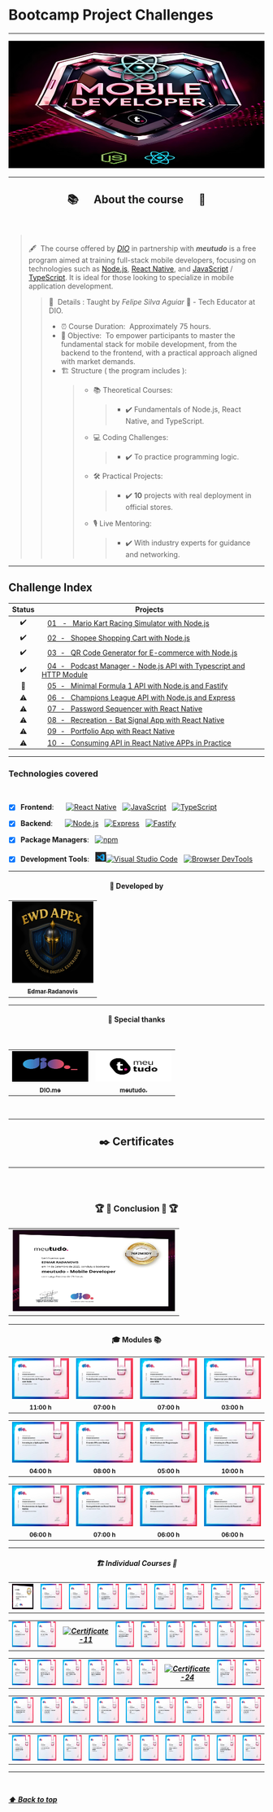 # Bootcamp Project Challenges

---

<p align="center">
<img src="github\logo_bootcamp.jpg" min-width="100px" width="800" min-height="200px" height="250px" alt="logo bootcamp">
</p>

---

<h2 align="center"> 📚&nbsp;&nbsp;&nbsp;&nbsp;&nbsp;&nbsp;About the course&nbsp;&nbsp;&nbsp;&nbsp;&nbsp;&nbsp;📝  </h2>
<br>

> <br>🖋️&nbsp;&nbsp;The course offered by _[DIO](https://www.dio.me/)_ in partnership with **_meutudo_** is a free program aimed at training full-stack mobile developers, focusing on technologies such as [Node.js](https://nodejs.org), [React Native](https://reactnative.dev/), and [JavaScript](https://developer.mozilla.org/en-US/docs/Web/JavaScript) / [TypeScript](https://www.typescriptlang.org/). It is ideal for those looking to specialize in mobile application development.
>
> > 🔎&nbsp;&nbsp;Details :
> > Taught by _Felipe Silva Aguiar_ 🥇 - Tech Educator at DIO.
> >
> > - ⏰ Course Duration:&nbsp;&nbsp;Approximately 75 hours.
> >   <br>
> > - 🎯 Objective:&nbsp;&nbsp;To empower participants to master the fundamental stack for mobile development, from the backend to the frontend, with a practical approach aligned with market demands.
> >   <br>
> > - 🏗️ Structure ( the program includes ):
> >   > - 📚 Theoretical Courses:
> >   >   > - ✔️ Fundamentals of Node.js, React Native, and TypeScript.
> >   > - 💻 Coding Challenges:
> >   >   > - ✔️ To practice programming logic.
> >   > - 🛠️ Practical Projects:
> >   >   > - ✔️ **10** projects with real deployment in official stores.
> >   > - 🎙️ Live Mentoring:
> >   >   > - ✔️ With industry experts for guidance and networking.

---

## Challenge Index

| Status | &nbsp;&nbsp;&nbsp;&nbsp;&nbsp;&nbsp;&nbsp;&nbsp;&nbsp;&nbsp;&nbsp;&nbsp;&nbsp;&nbsp;&nbsp;&nbsp;&nbsp;&nbsp;&nbsp;&nbsp;&nbsp;&nbsp;&nbsp;&nbsp;&nbsp;&nbsp;&nbsp;&nbsp;&nbsp;&nbsp;&nbsp;&nbsp;&nbsp;&nbsp;&nbsp;&nbsp;&nbsp;&nbsp;&nbsp;&nbsp;&nbsp;&nbsp;&nbsp;&nbsp;&nbsp;&nbsp;&nbsp;&nbsp;&nbsp;Projects |
| :----: | :------------------------------------------------------------------------------------------------------------------------------------------------------------------------------------------------------------------------------------------------------------------------------------------------------------- |
|   ✔️   | &nbsp;&nbsp; [01&nbsp;&nbsp; - &nbsp;&nbsp;Mario Kart Racing Simulator with Node.js](https://github.com/ed-radanovis/Bootcamp-Mobile-Developer_Project-Challenges_06-2025/tree/master/project_challenges/01-mario_kart_racing_simulator)                                                                       |
|   ✔️   | &nbsp;&nbsp; [02&nbsp;&nbsp;- &nbsp;&nbsp;Shopee Shopping Cart with Node.js](https://github.com/ed-radanovis/Bootcamp-Mobile-Developer_Project-Challenges_06-2025/tree/master/project_challenges/02-shopee_shopping_cart)                                                                                      |
|   ✔️   | &nbsp;&nbsp; [03&nbsp;&nbsp;- &nbsp;&nbsp;QR Code Generator for E-commerce with Node.js](https://github.com/ed-radanovis/Bootcamp-Mobile-Developer_Project-Challenges_06-2025/tree/master/project_challenges/03-qr_code_generator)                                                                             |
|   ✔️   | &nbsp;&nbsp; [04&nbsp;&nbsp;- &nbsp;&nbsp;Podcast Manager - Node.js API with Typescript and HTTP Module](https://github.com/ed-radanovis/Bootcamp-Mobile-Developer_Project-Challenges_06-2025/tree/master/project_challenges/04-podcast_manager)                                                               |
|   📌   | &nbsp;&nbsp; [05&nbsp;&nbsp;- &nbsp;&nbsp;Minimal Formula 1 API with Node.js and Fastify](https://github.com/ed-radanovis/Bootcamp-Mobile-Developer_Project-Challenges_06-2025/tree/master/project_challenges/05-minimal_formula_1)                                                                            |
|   ⚠️   | &nbsp;&nbsp; [06&nbsp;&nbsp;- &nbsp;&nbsp;Champions League API with Node.js and Express](https://github.com/ed-radanovis/Bootcamp-Mobile-Developer_Project-Challenges_06-2025/tree/master/project_challenges/06-champions_league)                                                                              |
|   ⚠️   | &nbsp;&nbsp; [07&nbsp;&nbsp;- &nbsp;&nbsp;Password Sequencer with React Native](https://github.com/ed-radanovis/Bootcamp-Mobile-Developer_Project-Challenges_06-2025/tree/master/project_challenges/07-password_sequencer)                                                                                     |
|   ⚠️   | &nbsp;&nbsp; [08&nbsp;&nbsp;- &nbsp;&nbsp;Recreation - Bat Signal App with React Native](https://github.com/ed-radanovis/Bootcamp-Mobile-Developer_Project-Challenges_06-2025/tree/master/project_challenges/08-bat_signal)                                                                                    |
|   ⚠️   | &nbsp;&nbsp; [09&nbsp;&nbsp;- &nbsp;&nbsp;Portfolio App with React Native](https://github.com/ed-radanovis/Bootcamp-Mobile-Developer_Project-Challenges_06-2025/tree/master/project_challenges/09-portfolio-app)                                                                                               |
|   ⚠️   | &nbsp;&nbsp; [10&nbsp;&nbsp;- &nbsp;&nbsp;Consuming API in React Native APPs in Practice](https://github.com/ed-radanovis/Bootcamp-Mobile-Developer_Project-Challenges_06-2025/tree/master/project_challenges/10-apps_in_practice)                                                                             |

---

### Technologies covered

<br>

- [x] **Frontend**:&nbsp;&nbsp;&nbsp;&nbsp;&nbsp;&nbsp;[![React Native](https://img.shields.io/badge/-React_Native-333333?style=flat&logo=react&logoColor=61DAFB)](https://reactnative.dev/)&nbsp;&nbsp;&nbsp;[![JavaScript](https://img.shields.io/badge/-JavaScript-333333?style=flat&logo=javascript)](https://developer.mozilla.org/en-US/docs/Web/JavaScript)&nbsp;&nbsp;&nbsp;[![TypeScript](https://img.shields.io/badge/-TypeScript-333333?style=flat&logo=typescript&logoColor=2F74C0)](https://www.typescriptlang.org/)
      <br>

- [x] **Backend**:&nbsp;&nbsp;&nbsp;&nbsp;&nbsp;&nbsp;[![Node.js](https://img.shields.io/badge/-Node.js-333333?style=flat&logo=Node.js)](https://nodejs.org/)&nbsp;&nbsp;&nbsp;[![Express](https://img.shields.io/badge/-Express-333333?style=flat&logo=express)](https://expressjs.com/)&nbsp;&nbsp;&nbsp;[![Fastify](https://img.shields.io/badge/-Fastify-333333?style=flat&logo=fastify&logoColor=000000)](https://fastify.dev/)
      <br>

- [x] **Package Managers**:&nbsp;&nbsp;&nbsp;[![npm](https://img.shields.io/badge/-npm-333333?style=flat&logo=npm&logoColor=d31f25)](https://www.npmjs.com/)
      <br>

- [x] **Development Tools**:&nbsp;&nbsp;&nbsp;<img src="https://raw.githubusercontent.com/ed-radanovis/Soft-App-Memes-Machine-DIO-11-2022/6c046ddb9cd516f3cea41a8abbb1318fc3e6d8d1/assets/github/mini_logo_vscode.png" width="21px" alt="VS Code Icon">[![Visual Studio Code](https://img.shields.io/badge/-Visual_Studio_Code-333333?style=flat&logo=visual-studio-code&logoColor=007ACC)](https://code.visualstudio.com/)&nbsp;&nbsp;&nbsp;[![Browser DevTools](https://img.shields.io/badge/-Browser_DevTools-333333?style=flat&logo=google-chrome)](https://developer.chrome.com/docs/devtools/)

---

<h4 align="center">
  👤 Developed by 
<h4/>
<table align="center"
  <tr>
    <td align="center">
      <a href="https://www.linkedin.com/in/edmar-radanovis/">
        <img src="/github/Logo_EWD_APEX_pq320px.png" width="160px;"height="160px;" alt="Logo da EWD Apex"/><br>
      <sub>
        <b>Edmar Radanovis</b>
      </sub>
      </a>
    </td>
  </tr>
</table>

---

<h4 align="center">
  🤝 Special thanks
<h4/>
<br>
<table align="center"
  <tr>
    <td align="center">
      <a href="https://www.dio.me/">
        <img src="/github/logodio.jpg" width="150px;"height="60px;" alt="Logo da DIO"/><br>
      <sub>
        <b>DIO.me</b>
      </sub>
      </a>
    </td>
    <td align="center">
      <a href="https://meutudo.com.br/">
        <img src="/github/logomeutudo.jpg" width="150px;"height="60px;" alt="Logo da meutudo."/><br>
      <sub>
        <b>meutudo.</b>
      </sub>
      </a>
    </td>
  </tr>
</table>
<br>

---

<h2 align="center">
  ✒️ Certificates 
<h2/>

---

<br>

<h3 align="center">
  🏆 🥇 Conclusion 🥇 🏆
<h3/>

<table align="center">
  <tr>
  <td align="center">
    <a href="INSERIR">
      <img src="/certificates/_Conclusao_Certificado_final_75hs.jpg" width="320px;" height="160px;" alt="Module certificate-3"/>
      </a>
    </td>
  </tr>
</table>

---

<h4 align="center">
  🎓 Modules 📚
<h4/>

<table align="center">
  <tr>
<td align="center">
    <a href="https://www.dio.me/certificate/L9FXNTKS/share">
      <img src="/certificates/modulo_Certificado 0_Fundamentos de Programação com NodeJS.jpg" width="160px;" height="80px;" alt="Module certificate-0"/>
      </a>
      <sub>11:00 h</sub><br>
    </td>
    <td align="center">
    <a href="https://www.dio.me/certificate/8NWGQWZO/share">
      <img src="/certificates/modulo_Certificado 1_Trabalhando com Node Modules.jpg" width="160px;" height="80px;" alt="Module certificate-1"/>
      </a>
      <sub>07:00 h</sub><br>
    </td>
    <td align="center">
    <a href="https://www.dio.me/certificate/W0DXRX7J/share">
      <img src="/certificates/modulo_Certificado 2_Gerenciando Pacotes NodeJS com NPM.jpg" width="160px;" height="80px;" alt="Module certificate-2"/>
      </a>
      <sub>07:00 h</sub><br>
    </td>
    <td align="center">
    <a href="https://www.dio.me/certificate/D464PXNL/share">
      <img src="/certificates/modulo_Certificado 3_Typescript para Devs NodeJS.jpg" width="160px;" height="80px;" alt="Module certificate-3"/>
      </a>
      <sub>03:00 h</sub><br>
    </td>
  </tr>
</table>
<table align="center">
  <tr>
  <td align="center">
    <a href="https://www.dio.me/certificate/VX2IHLIW/share">
      <img src="/certificates/modulo_Certificado 4_Introdução a Aplicações Web.jpg" width="160px;" height="80px;" alt="Module certificate-40"/>
      </a>
      <sub>04:00 h</sub><br>
    </td>
    <td align="center">
    <a href="INSERIR">
      <img src="/certificates/modulo_Certificado 5_Criando APIs com NodeJS.jpg" width="160px;" height="80px;" alt="Module certificate-5"/>
      </a>
      <sub>08:00 h</sub><br>
    </td>
    <td align="center">
    <a href="INSERIR">
      <img src="/certificates/modulo_Certificado 6_Boas Práticas de Programação.jpg" width="160px;" height="80px;" alt="Module certificate-6"/>
      </a>
      <sub>05:00 h</sub><br>
    </td>
    <td align="center">
    <a href="INSERIR">
      <img src="/certificates/modulo_Certificado 7_Introdução a React Native.jpg" width="160px;" height="80px;" alt="Module certificate-7"/>
      </a>
      <sub>10:00 h</sub><br>
    </td>
  </tr>
</table>
<table align="center">
  <tr>
  <td align="center">
    <a href="INSERIR">
      <img src="/certificates/modulo_Certificado 8_Fundamentos de Apps React.jpg" width="160px;" height="80px;" alt="Module certificate-8"/>
      </a>
      <sub>06:00 h</sub><br>
    </td>
    <td align="center">
    <a href="INSERIR">
      <img src="/certificates/modulo_Certificado 9_Navegabilidade no React Native.jpg" width="160px;" height="80px;" alt="Module certificate-9"/>
      </a>
      <sub>07:00 h</sub><br>
    </td>
    <td align="center">
    <a href="INSERIR">
      <img src="/certificates/modulo_Certificado 10_Gerenciando Componentes React Native.jpg" width="160px;" height="80px;" alt="Module certificate-10"/>
      </a>
      <sub>06:00 h</sub><br>
    </td>
    <td align="center">
    <a INSERIR">
      <img src="/certificates/modulo_Certificado 11_Desenvolvimento IA Powered.jpg" width="160px;" height="80px;" alt="Module certificate-11"/>
      </a>
      <sub>06:00 h</sub><br>
    </td>
  </tr>
</table>

---

<h5 align="center">
  🏗️ Individual Courses 📗
<h5/>

<table align="center">
  <tr>
    <td align="center">
    <a href="https://www.dio.me/certificate/KQO7KNFP/share">
      <img src="/certificates/Certificado 0_Desenvolvimento Mobile com a meutudo.jpg" width="160px;" height="50px;" alt="Certificate-0"/>
      </a><br>
    </td>
    <td align="center">
    <a href="https://www.dio.me/certificate/GBAJ1XNG/share">
      <img src="/certificates/Certificado 1_Bem-Vindo ao Mundo do NodeJS.jpg" width="160px;" height="50px;" alt="Certificate-1"/>
      </a><br>
    </td>
    <td align="center">
    <a href="https://www.dio.me/certificate/PB9PSUWG/share">
      <img src="/certificates/Certificado 2_Introdução ao NodeJS.jpg" width="160px;" height="50px;" alt="Certificate-2"/>
      </a><br>
    </td>
    <td align="center">
    <a href="https://www.dio.me/certificate/XIUYMS5R/share">
      <img src="/certificates/Certificado 3_Instalando Ambiente de Desenvolvimento NodeJS.jpg" width="160px;" height="50px;" alt="Certificate-3"/>
      </a><br>
    </td>
    <td align="center">
    <a href="https://www.dio.me/certificate/3BSXCAFZ/share">
      <img src="/certificates/Certificado 4_Inicializando Projetos NodeJS.jpg" width="160px;" height="50px;" alt="Certificate-4"/>
      </a><br>
    </td>
    <td align="center">
    <a href="https://www.dio.me/certificate/DCKUAGMI/share">
      <img src="/certificates/Certificado 5_Simulador de Corridas do Mario.jpg" width="160px;" height="50px;" alt="Certificate-5"/>
      </a><br>
    </td>
    <td align="center">
    <a href="https://www.dio.me/certificate/AHQDXSZG/share">
      <img src="/certificates/Certificado 6_Modularização de Projetos NodeJS com CommonJS.jpg" width="160px;" height="50px;" alt="Certificate-6"/>
      </a><br>
    </td>
    <td align="center">
    <a href="https://www.dio.me/certificate/HP6JJGBG/share">
      <img src="/certificates/Certificado 7_Modularização com EcmaScript Modules.jpg" width="160px;" height="50px;" alt="Certificate-7"/>
      </a><br>
    </td>
    <td align="center">
    <a href="https://www.dio.me/certificate/RLRKXDC8/share">
      <img src="/certificates/Certificado 8_Carrinho de Compras da Shopee com NodeJS.jpg" width="160px;" height="50px;" alt="Certificate-8"/>
      </a><br>
    </td>
  </tr>
</table>
<table align="center">
  <tr>
    <td align="center">
    <a href="https://www.dio.me/certificate/BYXUIEWO/share">
      <img src="/certificates/Certificado 9_Gerenciando pacotes com NodeJS.jpg" width="160px;" height="50px;" alt="Certificate-9"/>
      </a><br>
    </td>
    <td align="center">
    <a href="https://www.dio.me/certificate/1LLVX3LA/share">
      <img src="/certificates/Certificado 10_NPM Scripts em NodeJS.jpg" width="160px;" height="50px;" alt="Certificate-10"/>
      </a><br>
    </td>
    <td align="center">
    <a href="https://www.dio.me/certificate/L2HDYUPM/share">
      <img src="/certificates/Certificado 11_Gerenciando Variáveis de Ambientes com NPM.jpg" width="160px;" height="50px;" alt="Certificate-11"/>
      </a><br>
    </td>
    <td align="center">
    <a href="https://www.dio.me/certificate/IEDEJWPO/share">
      <img src="/certificates/Certificado 12_Criando um Gerador de QR Codes para E-commerces com NodeJS.jpg" width="160px;" height="50px;" alt="Certificate-12"/>
      </a><br>
    </td>
    <td align="center">
    <a href="https://www.dio.me/certificate/VXFCWPEH/share">
      <img src="/certificates/Certificado 13_Introdução a TypeScript e Supersets.jpg" width="160px;" height="50px;" alt="Certificate-13"/>
      </a><br>
    </td>
    <td align="center">
    <a href="https://www.dio.me/certificate/P6YMRPGY/share">
      <img src="/certificates/Certificado 14_Como configurar TypeScript em Projetos NodeJS.jpg" width="160px;" height="50px;" alt="Certificate-14"/>
      </a><br>
    </td>
    <td align="center">
    <a href="https://www.dio.me/certificate/IPD2N9D1/share">
      <img src="/certificates/Certificado 15_Debugging com NodeJS.jpg" width="160px;" height="50px;" alt="Certificate-15"/>
      </a><br>
    </td>
    <td align="center">
    <a href="https://www.dio.me/certificate/CIZCN64V/share">
      <img src="/certificates/Certificado 16_Como a Web Funciona.jpg" width="160px;" height="50px;" alt="Certificate-16"/>
      </a><br>
    </td>
    <td align="center">
    <a href="https://www.dio.me/certificate/AVTTCADZ/share">
      <img src="/certificates/Certificado 17_Como Funciona HTTP Protocol.jpg" width="160px;" height="50px;" alt="Certificate-17"/>
      </a><br>
    </td>
  </tr>
</table>
<table align="center">
  <tr>
    <td align="center">
    <a href="https://www.dio.me/certificate/K266UEE7/share">
      <img src="/certificates/Certificado 18_Introdução ao desenvolvimento de API.jpg" width="160px;" height="50px;" alt="Certificate-18"/>
      </a><br>
    </td>
    <td align="center">
    <a href="https://www.dio.me/certificate/MATVFLNS/share">
      <img src="/certificates/Certificado 19_Gerenciador de Podcasts API com NodeJS TS e HTTP module.jpg" width="160px;" height="50px;" alt="Certificate-19"/>
      </a><br>
    </td>
    <td align="center">
    <a href="https://www.dio.me/certificate/MATVFLNS/share">
      <img src="/certificates/Certificado 20_Criando uma Minimal API da Formula 1 com NodeJS e Fastify.jpg" width="160px;" height="50px;" alt="Certificate-20"/>
      </a><br>
    </td>
    <td align="center">
    <a href="INSERIR">
      <img src="/certificates/Certificado 21_Recriando a API da Champions League com NodeJS e Express.jpg" width="160px;" height="50px;" alt="Certificate-21"/>
      </a><br>
    </td>
    <td align="center">
    <a href="INSERIR">
      <img src="/certificates/Certificado 22_Introdução a Clean Code.jpg" width="160px;" height="50px;" alt="Certificate-22"/>
      </a><br>
    </td>
    <td align="center">
    <a href="INSERIR">
      <img src="/certificates/Certificado 23_Boas Praticas Para APIs RESTful.jpg" width="160px;" height="50px;" alt="Certificate-23"/>
      </a><br>
    </td>
    <td align="center">
    <a href="INSERIR">
      <img src="/certificates/Certificado 24_Introduçao ao React Native.jpg" width="160px;" height="50px;" alt="Certificate-24"/>
      </a><br>
    </td>
    <td align="center">
    <a href="https://www.dio.me/certificate/AVTTCADZ/share">
      <img src="/certificates/Certificado 25_Configurando seu Ambiente de Desenvolvimento para React.jpg" width="160px;" height="50px;" alt="Certificate-25"/>
      </a><br>
    </td>
    <td align="center">
    <a href="INSERIR">
      <img src="/certificates/Certificado 26_Primeiros Passos com React Native.jpg" width="160px;" height="50px;" alt="Certificate-18"/>
      </a><br>
    </td>
  </tr>
</table>
<table align="center">
  <tr>
    <td align="center">
    <a href="INSERIR">
      <img src="/certificates/Certificado 27_Sequenciador de senhas do Batman com React Native.jpg" width="160px;" height="50px;" alt="Certificate-27"/>
      </a><br>
    </td>
    <td align="center">
    <a href="INSERIR">
      <img src="/certificates/Certificado 28_Trabalhando Com Componentes no React Native.jpg" width="160px;" height="50px;" alt="Certificate-28"/>
      </a><br>
    </td>
    <td align="center">
    <a href="INSERIR">
      <img src="/certificates/Certificado 29_Flexbox e Responsividade no React.jpg" width="160px;" height="50px;" alt="Certificate-29"/>
      </a><br>
    </td>
    <td align="center">
    <a href="INSERIR">
      <img src="/certificates/Certificado 30_Gerenciando eventos no React.jpg" width="160px;" height="50px;" alt="Certificate-30"/>
      </a><br>
    </td>
    <td align="center">
    <a href="INSERIR">
      <img src="/certificates/Certificado 31_Desafio Recrie um app de Bat Sinal.jpg" width="160px;" height="50px;" alt="Certificate-31"/>
      </a><br>
    </td>
    <td align="center">
    <a href="INSERIR">
      <img src="/certificates/Certificado 32_Trabalhando com Hooks no React Native.jpg" width="160px;" height="50px;" alt="Certificate-32"/>
      </a><br>
    </td>
    <td align="center">
    <a href="INSERIR">
      <img src="/certificates/Certificado 33_Trabalhando com Navigation no React Native.jpg" width="160px;" height="50px;" alt="Certificate-33"/>
      </a><br>
    </td>
    <td align="center">
    <a href="INSERIR">
      <img src="/certificates/Certificado 34_Trabalhando com Stack Navigation no React Native.jpg" width="160px;" height="50px;" alt="Certificate-34"/>
      </a><br>
    </td>
    <td align="center">
    <a href="INSERIR">
      <img src="/certificates/Certificado 35_Trabalhando com Tab Navigation no React Native.jpg" width="160px;" height="50px;" alt="Certificate-35"/>
      </a><br>
    </td>
  </tr>
</table>
<table align="center">
  <tr>
    <td align="center">
    <a href="INSERIR">
      <img src="/certificates/Certificado 36_Trabalhando com Drawer Navigation no React Native.jpg" width="160px;" height="50px;" alt="Certificate-36"/>
      </a><br>
    </td>
    <td align="center">
    <a href="INSERIR">
      <img src="/certificates/Certificado 37_Criando seu App de Portfolio.jpg" width="160px;" height="50px;" alt="Certificate-37"/>
      </a><br>
    </td>
    <td align="center">
    <a href="INSERIR">
      <img src="/certificates/Certificado 38_Casos de Usos com Hooks no React Native.jpg" width="160px;" height="50px;" alt="Certificate-38"/>
      </a><br>
    </td>
    <td align="center">
    <a href="INSERIR">
      <img src="/certificates/Certificado 39_Trabalhando com Context API no React Native.jpg" width="160px;" height="50px;" alt="Certificate-39"/>
      </a><br>
    </td>
    <td align="center">
    <a href="INSERIR">
      <img src="/certificates/Certificado 40_Como Consumir API em APPs React Native na Pratica.jpg" width="160px;" height="50px;" alt="Certificate-40"/>
      </a><br>
    </td>
    <td align="center">
    <a href="INSERIR">
      <img src="/certificates/Certificado 41_Deploy de Aplicacoes React Native para Lojas com EAS.jpg" width="160px;" height="50px;" alt="Certificate-41"/>
      </a><br>
    </td>
    <td align="center">
    <a href="INSERIR">
      <img src="/certificates/Certificado 42_Introducao a Engenharia de Prompts.jpg" width="160px;" height="50px;" alt="Certificate-42"/>
      </a><br>
    </td>
    <td align="center">
    <a href="INSERIR">
      <img src="/certificates/Certificado 43_Tecnicas de Engenharia de Prompt.jpg" width="160px;" height="50px;" alt="Certificate-43"/>
      </a><br>
    </td>
    <td align="center">
    <a href="INSERIR">
      <img src="/certificates/Certificado 44_Conhecendo o GitHub Copilot.jpg" width="160px;" height="50px;" alt="Certificate-44"/>
      </a><br>
    </td>
    <td align="center">
    <a href="INSERIR">
      <img src="/certificates/Certificado 45_Configurando e Usando o GitHub Copilot.jpg" width="160px;" height="50px;" alt="Certificate-45"/>
      </a><br>
    </td>
  </tr>
</table>

---

<br>

[⬆ Back to top](#bootcamp-project-challenges)

